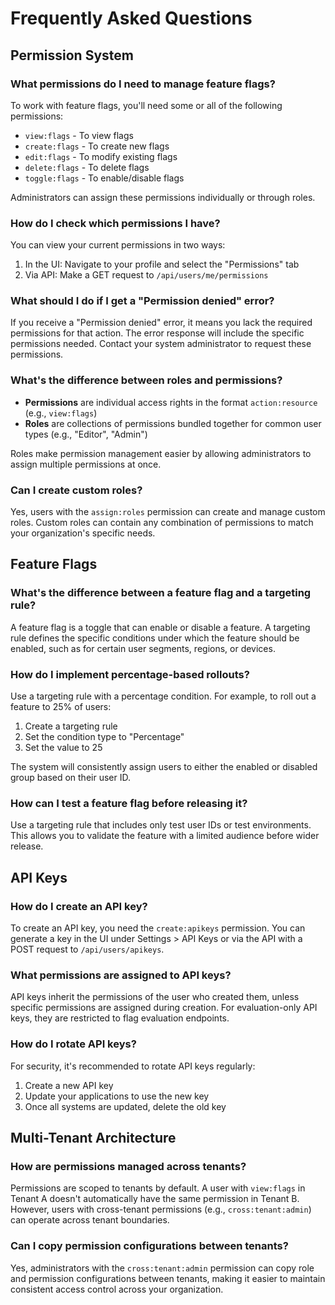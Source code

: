 # Frequently Asked Questions

## Permission System

### What permissions do I need to manage feature flags?

To work with feature flags, you'll need some or all of the following permissions:
- `view:flags` - To view flags
- `create:flags` - To create new flags
- `edit:flags` - To modify existing flags
- `delete:flags` - To delete flags
- `toggle:flags` - To enable/disable flags

Administrators can assign these permissions individually or through roles.

### How do I check which permissions I have?

You can view your current permissions in two ways:
1. In the UI: Navigate to your profile and select the "Permissions" tab
2. Via API: Make a GET request to `/api/users/me/permissions`

### What should I do if I get a "Permission denied" error?

If you receive a "Permission denied" error, it means you lack the required permissions for that action. The error response will include the specific permissions needed. Contact your system administrator to request these permissions.

### What's the difference between roles and permissions?

- **Permissions** are individual access rights in the format `action:resource` (e.g., `view:flags`)
- **Roles** are collections of permissions bundled together for common user types (e.g., "Editor", "Admin")

Roles make permission management easier by allowing administrators to assign multiple permissions at once.

### Can I create custom roles?

Yes, users with the `assign:roles` permission can create and manage custom roles. Custom roles can contain any combination of permissions to match your organization's specific needs.

## Feature Flags

### What's the difference between a feature flag and a targeting rule?

A feature flag is a toggle that can enable or disable a feature. A targeting rule defines the specific conditions under which the feature should be enabled, such as for certain user segments, regions, or devices.

### How do I implement percentage-based rollouts?

Use a targeting rule with a percentage condition. For example, to roll out a feature to 25% of users:

1. Create a targeting rule
2. Set the condition type to "Percentage"
3. Set the value to 25

The system will consistently assign users to either the enabled or disabled group based on their user ID.

### How can I test a feature flag before releasing it?

Use a targeting rule that includes only test user IDs or test environments. This allows you to validate the feature with a limited audience before wider release.

## API Keys

### How do I create an API key?

To create an API key, you need the `create:apikeys` permission. You can generate a key in the UI under Settings > API Keys or via the API with a POST request to `/api/users/apikeys`.

### What permissions are assigned to API keys?

API keys inherit the permissions of the user who created them, unless specific permissions are assigned during creation. For evaluation-only API keys, they are restricted to flag evaluation endpoints.

### How do I rotate API keys?

For security, it's recommended to rotate API keys regularly:

1. Create a new API key
2. Update your applications to use the new key
3. Once all systems are updated, delete the old key

## Multi-Tenant Architecture

### How are permissions managed across tenants?

Permissions are scoped to tenants by default. A user with `view:flags` in Tenant A doesn't automatically have the same permission in Tenant B. However, users with cross-tenant permissions (e.g., `cross:tenant:admin`) can operate across tenant boundaries.

### Can I copy permission configurations between tenants?

Yes, administrators with the `cross:tenant:admin` permission can copy role and permission configurations between tenants, making it easier to maintain consistent access control across your organization.
